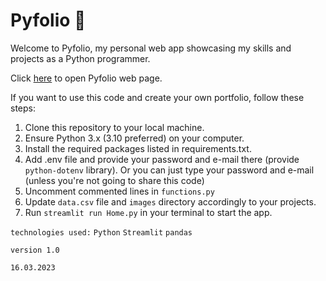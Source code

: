 # Pyfolio 🐍

Welcome to Pyfolio, my personal web app showcasing my skills and projects as a Python programmer.</br>

Click [here](https://drmaziarz-web-pyfolio-home-ydd8ag.streamlit.app//) to open Pyfolio web page.

If you want to use this code and create your own portfolio, follow these steps:
1. Clone this repository to your local machine.
2. Ensure Python 3.x (3.10 preferred) on your computer.
3. Install the required packages listed in requirements.txt.
4. Add .env file and provide your password and e-mail there (provide `python-dotenv` library). Or you can just type 
your password and e-mail (unless you're not going to share this code)
5. Uncomment commented lines in `functions.py`
6. Update `data.csv` file and `images` directory accordingly to your projects.
7. Run `streamlit run Home.py` in your terminal to start the app.


`technologies used:`
`Python`
`Streamlit`
`pandas`

`version 1.0`

`16.03.2023`